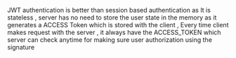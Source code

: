 JWT authentication is better than session based authentication as 
It is stateless , server has no need to store the user state in the memory as 
it generates a ACCESS Token which is stored with the client , Every time client 
makes request with the server , it always have the ACCESS_TOKEN which server can 
check anytime for making sure user authorization using the signature 
